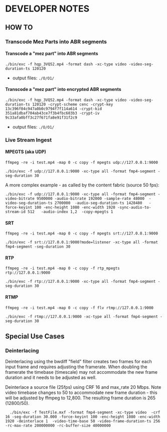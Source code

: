 # DEVELOPER NOTES



## HOW TO

### Transcode Mez Parts into ABR segments

#### Transcode a "mez part" into ABR segments

```
./bin/exc -f hqp_3VQ52.mp4 -format dash -xc-type video -video-seg-duration-ts 120120
```

- output files: `./O/O1/`


#### Transcode a "mez part" into encrypted ABR segments


```
./bin/exc -f hqp_3VQ52.mp4 -format dash -xc-type video -video-seg-duration-ts 120120 -crypt-scheme cenc -crypt-key 13c396f04c947a0b0c9794f7f114a614 -crypt-kid 351a81dbaf704ab43ce7f3b4fbc603b3 -crypt-iv 9c33afa0bff3c27f671fa8e91f31f2c9
```

- output files: `./O/O1/`

### Live Stream Ingest

#### MPEGTS (aka UDP)

```
ffmpeg -re -i test.mp4 -map 0 -c copy -f mpegts udp://127.0.0.1:9000

./bin/exc -f udp://127.0.0.1:9000 -xc-type all -format fmp4-segment -seg-duration 30
```

A more complex example - as called by the content fabric (source 50 fps):

```
./bin/exc -f udp://127.0.0.1:9000 -xc-type all -format fmp4-segment -video-bitrate 9500000 -audio-bitrate 192000 -sample-rate 48000  -video-seg-duration-ts 2700000  -audio-seg-duration-ts 1428480   -force-keyint 100 -enc-height 1080 -enc-width 1920 -sync-audio-to-stream-id 512   -audio-index 1,2  -copy-mpegts 1
```

#### SRT

```
ffmpeg -re -i test.mp4 -map 0 -c copy -f mpegts srt://127.0.0.1:9000

./bin/exc -f srt://127.0.0.1:9000?mode=listener -xc-type all -format fmp4-segment -seg-duration 30
```

#### RTP

```
ffmpeg -re -i test.mp4 -map 0 -c copy -f rtp_mpegts rtp://127.0.0.1:9000

./bin/exc -f rtp://127.0.0.1:9000 -xc-type all -format fmp4-segment -seg-duration 30

```

#### RTMP

```
ffmpeg -re -i test.mp4 -map 0 -c copy -f flv rtmp://127.0.0.1:9000

./bin/exc -f rtmp://127.0.0.1:9000 -xc-type all -format fmp4-segment -seg-duration 30

```


## Special Use Cases

### Deinterlacing

Deinterlacing using the bwdiff "field" filter creates two frames for each input frame and requires adjusting the framerate.
When doubling the framerate the timebase (timescale) may not accommodate the new frame duration and it needs to be adjusted as well.

Deinterlace a source file (25fps) using CRF 16 and max_rate 20 Mbps.  Note video timebase changes to 50 to accommodate new frame duration - this will be adjusted by ffmpeg to 12,800.  The resulting frame duration is 265  (12800/50).

```
  ./bin/exc -f TestFile.mxf -format fmp4-segment -xc-type video  -crf 16 -seg-duration 30.000 -force-keyint 100 -enc-height 1080 -enc-width 1920 -deinterlace 1  -video-time-base 50 -video-frame-duration-ts 256 -rc-max-rate 200000000 -rc-buffer-size 40000000
```

